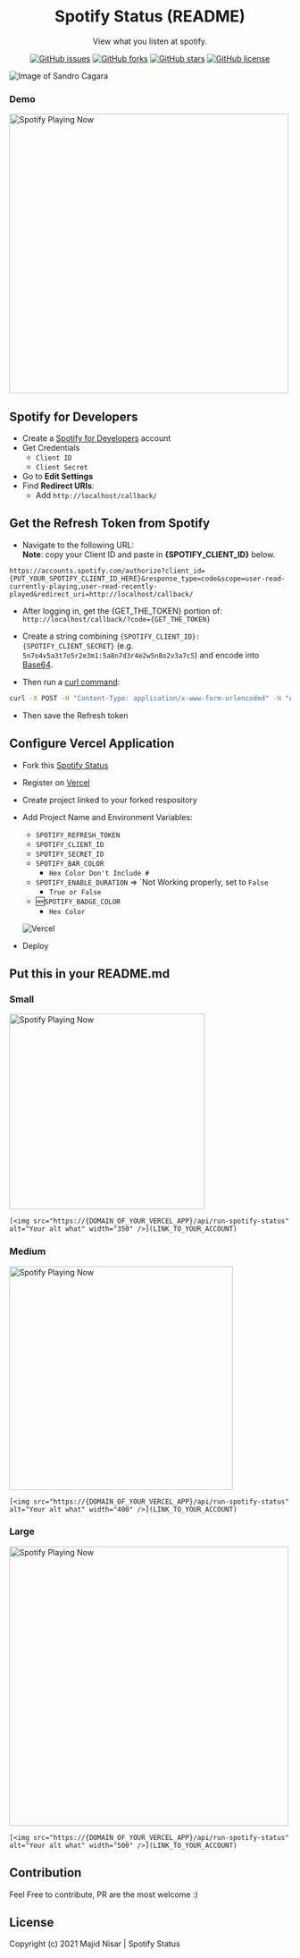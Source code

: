 <h1 align="center">Spotify Status (README)</h1>
<p align="center">View what you listen at spotify.</p>

<p align="center">
   <a href="https://github.com/majidnisar/Spotify-Status-Vercel/issues"><img alt="GitHub issues" src="https://img.shields.io/github/issues/majidnisar/Spotify-Status-Vercel"></a>
   <a href="https://github.com/majidnisar/Spotify-Status-Vercel/network"><img alt="GitHub forks" src="https://img.shields.io/github/forks/majidnisar/Spotify-Status-Vercel"></a>
   <a href="https://github.com/majidnisar/Spotify-Status-Vercel/stargazers"><img alt="GitHub stars" src="https://img.shields.io/github/stars/majidnisar/Spotify-Status-Vercel"></a>
   <a href="https://github.com/majidnisar/Spotify-Status-Vercel/blob/master/LICENSE"><img alt="GitHub license" src="https://img.shields.io/github/license/majidnisar/Spotify-Status-Vercel"></a>
<p align="center">

![Image of Sandro Cagara](https://i.ibb.co/Tmjxnhs/Spotify-Status-Vercel-v2.jpg)
<p align="center">
   <h3>Demo</h3>
   <img src="https://spotify-status-vercel.vercel.app/api/run-spotify-status" alt="Spotify Playing Now" width="500" />
<p align="center">

Spotify for Developers
-----

* Create a [Spotify for Developers](https://developer.spotify.com/dashboard/applications) account
* Get Credentials
    * `Client ID`
    * `Client Secret`
* Go to **Edit Settings**
* Find **Redirect URIs**:
    * Add `http://localhost/callback/`

Get the Refresh Token from Spotify
-----

* Navigate to the following URL:
  <br/>
  **Note**: copy your Client ID and paste in **{SPOTIFY_CLIENT_ID}** below.

```
https://accounts.spotify.com/authorize?client_id={PUT_YOUR_SPOTIFY_CLIENT_ID_HERE}&response_type=code&scope=user-read-currently-playing,user-read-recently-played&redirect_uri=http://localhost/callback/
```

* After logging in, get the {GET_THE_TOKEN} portion of: `http://localhost/callback/?code={GET_THE_TOKEN}`

* Create a string combining `{SPOTIFY_CLIENT_ID}:{SPOTIFY_CLIENT_SECRET}` (e.g. `5n7o4v5a3t7o5r2e3m1:5a8n7d3r4e2w5n8o2v3a7c5`) and encode into [Base64](https://www.base64encode.org/).

* Then run a [curl command](https://reqbin.com/curl):
```sh
curl -X POST -H "Content-Type: application/x-www-form-urlencoded" -H "Authorization: Basic {YOUR_BASE64}" -d "grant_type=authorization_code&redirect_uri=http://localhost/callback/&code={YOUR_TOKEN}" https://accounts.spotify.com/api/token
```

* Then save the Refresh token

Configure Vercel Application
------
* Fork this [Spotify Status](https://github.com/majidnisar/Spotify-Status-Vercel)

* Register on [Vercel](https://vercel.com/)

* Create project linked to your forked respository
  
  

* Add Project Name and Environment Variables:
  - `SPOTIFY_REFRESH_TOKEN`
  - `SPOTIFY_CLIENT_ID`
  - `SPOTIFY_SECRET_ID`
  - `SPOTIFY_BAR_COLOR` 
     - `Hex Color Don't Include #`
  - `SPOTIFY_ENABLE_DURATION` => `Not Working properly, set to ```False```
     - `True or False`
  - 🆕`SPOTIFY_BADGE_COLOR`
    - `Hex Color`
        
  ![Vercel](https://i.ibb.co/vv5z4yP/Untitled.png)
  
 * Deploy

Put this in your README.md
------
<h3>Small</h3>

<img src="https://spotify-status-vercel.vercel.app/api/run-spotify-status" alt="Spotify Playing Now" width="350" />

``` 
[<img src="https://{DOMAIN_OF_YOUR_VERCEL_APP}/api/run-spotify-status" alt="Your alt what" width="350" />](LINK_TO_YOUR_ACCOUNT)
```

<h3>Medium</h3>

<img src="https://spotify-status-vercel.vercel.app/api/run-spotify-status" alt="Spotify Playing Now" width="400" />

``` 
[<img src="https://{DOMAIN_OF_YOUR_VERCEL_APP}/api/run-spotify-status" alt="Your alt what" width="400" />](LINK_TO_YOUR_ACCOUNT)
```

<h3>Large</h3>

<img src="https://spotify-status-vercel.vercel.app/api/run-spotify-status" alt="Spotify Playing Now" width="500" />

``` 
[<img src="https://{DOMAIN_OF_YOUR_VERCEL_APP}/api/run-spotify-status" alt="Your alt what" width="500" />](LINK_TO_YOUR_ACCOUNT)
```

Contribution
------
Feel Free to contribute, PR are the most welcome :)

License
------
Copyright (c) 2021 Majid Nisar | Spotify Status
